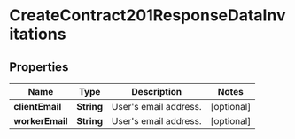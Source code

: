

# CreateContract201ResponseDataInvitations


## Properties

| Name | Type | Description | Notes |
|------------ | ------------- | ------------- | -------------|
|**clientEmail** | **String** | User&#39;s email address. |  [optional] |
|**workerEmail** | **String** | User&#39;s email address. |  [optional] |



